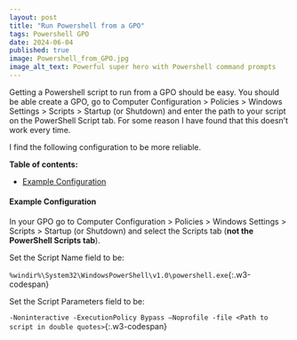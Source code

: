 ```yaml
---
layout: post
title: "Run Powershell from a GPO"
tags: Powershell GPO
date: 2024-06-04
published: true
image: Powershell_from_GPO.jpg
image_alt_text: Powerful super hero with Powershell command prompts
---
```

<!-- Description of article -->
Getting a Powershell script to run from a GPO should be easy.  You should be able create a GPO, go to Computer Configuration > Policies > Windows Settings > Scripts > Startup (or Shutdown) and enter the path to your script on the PowerShell Script tab.  For some reason I have found that this doesn’t work every time.

I find the following configuration to be more reliable.

**Table of contents:**
- [Example Configuration](#item-one)

<!-- headings -->
<a id="item-one"></a>
#### Example Configuration
In your GPO go to Computer Configuration > Policies > Windows Settings > Scripts > Startup (or Shutdown) and select the Scripts tab (**not the PowerShell Scripts tab**).

Set the Script Name field to be:

`%windir%\System32\WindowsPowerShell\v1.0\powershell.exe`{:.w3-codespan}

Set the Script Parameters field to be:

`-Noninteractive -ExecutionPolicy Bypass –Noprofile -file <Path to script in double quotes>`{:.w3-codespan}
